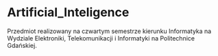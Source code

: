 # Artificial_Inteligence

Przedmiot realizowany na czwartym semestrze kierunku Informatyka na Wydziale Elektroniki, Telekomunikacji i Informatyki na Politechnice Gdańskiej.
